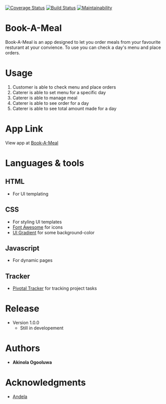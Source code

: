 [![Coverage Status](https://coveralls.io/repos/github/rovilay/Book-A-Meal/badge.svg?branch=develop)](https://coveralls.io/github/rovilay/Book-A-Meal?branch=develop)
[![Build Status](https://travis-ci.org/rovilay/Book-A-Meal.svg?branch=develop)](https://travis-ci.org/rovilay/Book-A-Meal)
[![Maintainability](https://api.codeclimate.com/v1/badges/636939475b3c8d1d52c7/maintainability)](https://codeclimate.com/github/rovilay/Book-A-Meal/maintainability)

# Book-A-Meal
Book-A-Meal is an app designed to let you order meals from your favourite resturant at your convience. To use you can check a day's menu and place orders.

# Usage
1. Customer is able to check menu and place orders
2. Caterer is able to set menu for a specific day
3. Caterer is able to manage meal
4. Caterer is able to see order for a day
5. Caterer is able to see total amount made for a day

# App Link
View app at [Book-A-Meal](rovilay.github.io/Book-A-Meal/UI)

# Languages & tools
## HTML
* For UI templating

## CSS
* For styling UI templates
* [Font Awesome](https://fontawesome.com/) for icons
* [UI Gradient](https://uigradients.com/) for some background-color

## Javascript
* For dynamic pages

## Tracker
* [Pivotal Tracker](https://pivotaltracker.com) for tracking project tasks

# Release
* Version 1.0.0
  * Still in developement

# Authors
* **Akinola Ogooluwa**

# Acknowledgments
* [Andela](https://andela.com/)


